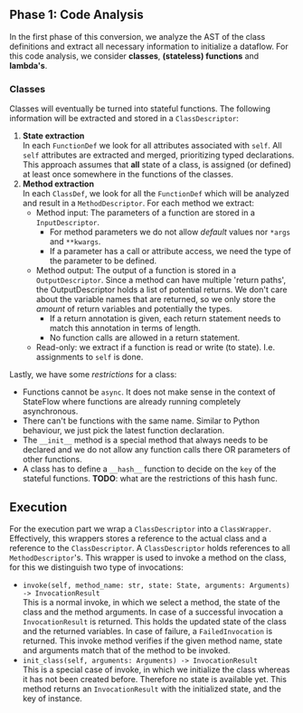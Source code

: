 ## Phase 1: Code Analysis
In the first phase of this conversion, we analyze the AST of the class definitions and extract all necessary information to initialize a dataflow. For this code analysis, we consider **classes**, **(stateless) functions** and **lambda's**.
### Classes
Classes will eventually be turned into stateful functions. The following information will be extracted and stored in a `ClassDescriptor`:
1. **State extraction**   
In each `FunctionDef` we look for all attributes associated with `self`. All `self` attributes are extracted and merged, prioritizing typed declarations.
This approach assumes that __all__ state of a class, is assigned (or defined) at least once somewhere in the functions of the classes.
2. **Method extraction**   
In each `ClassDef`, we look for all the `FunctionDef` which will be analyzed and result in a `MethodDescriptor`. 
For each method we extract:
    - Method input: The parameters of a function are stored in a `InputDescriptor`. 
         - For method parameters we do not allow _default_ values nor `*args` and `**kwargs`.
         - If a parameter has a call or attribute access, we need the type of the parameter to be defined.
    - Method output: The output of a function is stored in a `OutputDescriptor`. Since a method can have multiple 'return paths', the OutputDescriptor holds a list of potential returns. We don't care about the variable names that are returned, so we only store the _amount_ of return variables and potentially the types. 
         - If a return annotation is given, each return statement needs to match this annotation in terms of length.
         - No function calls are allowed in a return statement. 
    - Read-only: we extract if a function is read or write (to state). I.e. assignments to `self` is done. 

Lastly, we have some _restrictions_ for a class:
- Functions cannot be `async`. It does not make sense in the context of StateFlow where functions are already running completely asynchronous.
- There can't be functions with the same name. Similar to Python behaviour, we just pick the latest function declaration.
- The `__init__` method is a special method that always needs to be declared and we do not allow any function calls there OR parameters of other functions.
- A class has to define a `__hash__` function to decide on the `key` of the stateful functions. **TODO**: what are the restrictions of this hash func.

## Execution
For the execution part we wrap a `ClassDescriptor` into a `ClassWrapper`. Effectively, this wrappers stores a reference to the actual class and a reference to the `ClassDescriptor`.
A `ClassDescriptor` holds references to all `MethodDescriptor`'s. This wrapper is used to invoke a method on the class, for this we distinguish two type of invocations:
- `invoke(self, method_name: str, state: State, arguments: Arguments) -> InvocationResult`  
This is a normal invoke, in which we select a method, the state of the class and the method arguments. In case of a successful invocation a `InvocationResult` is returned.
  This holds the updated state of the class and the returned variables. In case of failure, a `FailedInvocation` is returned. This invoke method verifies if the given method name, state and arguments match that of the method to be invoked.
- `init_class(self, arguments: Arguments) -> InvocationResult`   
This is a special case of invoke, in which we initialize the class whereas it has not been created before. Therefore no state is available yet. This method returns an `InvocationResult`
  with the initialized state, and the key of instance. 